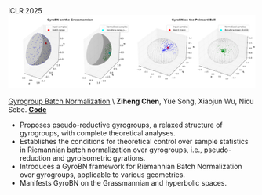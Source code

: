 <div class='paper-box'>
    <div class='paper-box-image' style="display: flex; justify-content: center; align-items: center;">
        <div>
            <div class="badge">ICLR 2025</div>
            <img src='images/paper_images/2025-ICLR25-GyroBN.png' alt="sym" width="100%">
        </div>
    </div>
    <div class='paper-box-text' markdown="1">
    
[Gyrogroup Batch Normalization](https://openreview.net/forum?id=d1NWq4PjJW) \\
**Ziheng Chen**, Yue Song, Xiaojun Wu, Nicu Sebe. [**Code**](https://github.com/GitZH-Chen/GyroBN)
- Proposes pseudo-reductive gyrogroups, a relaxed structure of gyrogroups, with complete theoretical analyses.   
- Establishes the conditions for theoretical control over sample statistics in Riemannian batch normalization over gyrogroups, i.e., pseudo-reduction and gyroisometric gyrations. 
- Introduces a GyroBN framework for Riemannian Batch Normalization over gyrogroups, applicable to various geometries.  
- Manifests GyroBN on the Grassmannian and hyperbolic spaces.

</div>
</div>